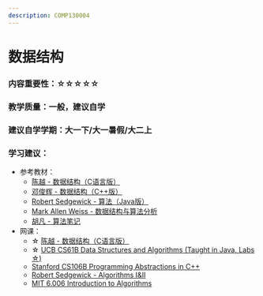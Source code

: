 ```yaml
---
description: COMP130004
---
```


# 数据结构

### 内容重要性：☆☆☆☆☆

### 教学质量：一般，建议自学

### 建议自学学期：大一下/大一暑假/大二上

### 学习建议：

* 参考教材：
  * [陈越 - 数据结构（C语言版）](https://book.douban.com/subject/26955385/)
  * [邓俊辉 - 数据结构（C++版）](https://book.douban.com/subject/25859528/)
  * [Robert Sedgewick - 算法（Java版）](https://book.douban.com/subject/19952400/)
  * [Mark Allen Weiss - 数据结构与算法分析](https://book.douban.com/subject/1139426/)
  * [胡凡 - 算法笔记](https://book.douban.com/subject/26827295/)
* 网课：
  * ☆ [陈越 - 数据结构（C语言版）](https://www.bilibili.com/video/BV1H4411N7oD)
  * ☆ [UCB CS61B Data Structures and Algorithms (Taught in Java, Labs ☆)](https://csdiy.wiki/%E6%95%B0%E6%8D%AE%E7%BB%93%E6%9E%84%E4%B8%8E%E7%AE%97%E6%B3%95/CS61B/#\_1)
  * [Stanford CS106B Programming Abstractions in C++](https://csdiy.wiki/%E7%BC%96%E7%A8%8B%E5%85%A5%E9%97%A8/CS106B\_CS106X/)
  * [Robert Sedgewick - Algorithms I\&II](https://csdiy.wiki/%E6%95%B0%E6%8D%AE%E7%BB%93%E6%9E%84%E4%B8%8E%E7%AE%97%E6%B3%95/Algo/)
  * [MIT 6.006 Introduction to Algorithms](https://csdiy.wiki/%E6%95%B0%E6%8D%AE%E7%BB%93%E6%9E%84%E4%B8%8E%E7%AE%97%E6%B3%95/6.006/)

